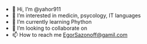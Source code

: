 - 👋 Hi, I’m @yahor911
- 👀 I’m interested in medicin, psycology, IT languages
- 🌱 I’m currently learning Phython
- 💞️ I’m looking to collaborate on 
- 📫 How to reach me EgorSazonoff@gamil.com

<!---
yahor911/yahor911 is a ✨ special ✨ repository because its `README.md` (this file) appears on your GitHub profile.
You can click the Preview link to take a look at your changes.
--->
